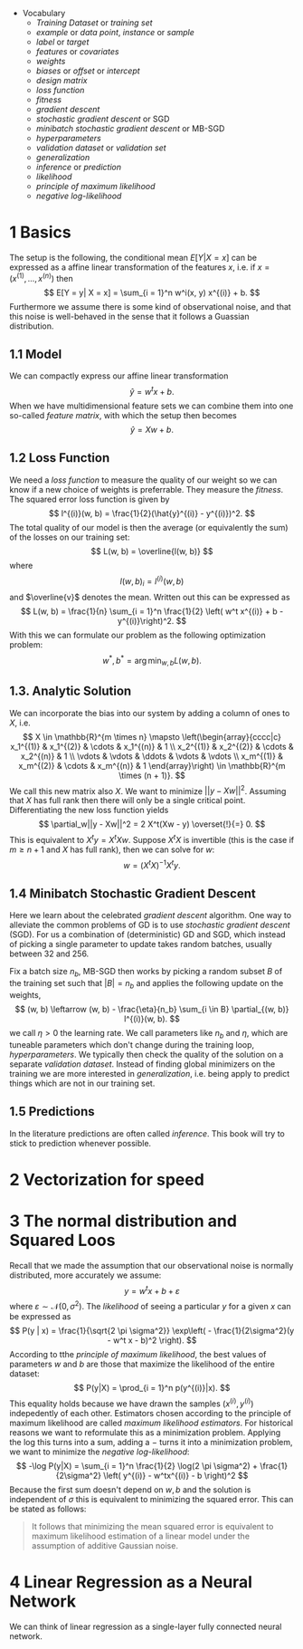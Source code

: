 * Vocabulary
	* *Training Dataset* or *training set*
	* *example* or *data point*, *instance* or *sample*
	* *label* or *target*
	* *features* or *covariates*
	* *weights*
	* *biases* or *offset* or *intercept*
	* *design matrix*
	* *loss function*
	* *fitness*
	* *gradient descent*
	* *stochastic gradient descent* or SGD
	* *minibatch stochastic gradient descent* or MB-SGD
	* *hyperparameters*
	* *validation dataset* or *validation set*
	* *generalization*
	* *inference* or *prediction*
	* *likelihood*
	* *principle of maximum likelihood*
	* *negative log-likelihood*

# 1 Basics

The setup is the following, the conditional mean $E[Y | X = x]$ can be expressed as a affine linear transformation of the features $x$, i.e. if $x = (x^{(1)}, \dots, x^{(n)})$ then
$$
E[Y = y| X = x] = \sum_{i = 1}^n w^i(x, y) x^{(i)} + b.
$$
Furthermore we assume there is some kind of observational noise, and that this noise is well-behaved in the sense that it follows a Guassian distribution.

## 1.1 Model
We can compactly express our affine linear transformation
$$
\hat{y} = w^t x + b.
$$
When we have multidimensional feature sets we can combine them into one so-called *feature matrix*, with which the setup then becomes
$$
\hat{y} = Xw + b.
$$

## 1.2 Loss Function
We need a *loss function* to measure the quality of our weight so we can know if a new choice of weights is preferrable. They measure the *fitness*. The squared error loss function is given by
$$
l^{(i)}(w, b) = \frac{1}{2}(\hat{y}^{(i)} - y^{(i)})^2.
$$
The total quality of our model is then the average (or equivalently the sum) of the losses on our training set:
$$
L(w, b) = \overline{l(w, b)}
$$
where
$$
l(w, b)_i = l^{(i)}(w, b)
$$
and $\overline{v}$ denotes the mean. Written out this can be expressed as
$$
L(w, b) = \frac{1}{n} \sum_{i = 1}^n \frac{1}{2} \left( w^t x^{(i)} + b - y^{(i)}\right)^2.
$$
With this we can formulate our problem as the following optimization problem:
$$
w^*, b^* = \arg\min_{w, b} L(w, b).
$$

## 1.3. Analytic Solution
We can incorporate the bias into our system by adding a column of ones to $X$, i.e.
$$
X \in \mathbb{R}^{m \times n} \mapsto \left(\begin{array}{cccc|c}
  x_1^{(1)} & x_1^{(2)} & \cdots & x_1^{(n)} & 1 \\
  x_2^{(1)} & x_2^{(2)} & \cdots & x_2^{(n)} & 1 \\
  \vdots    & \vdots    & \ddots & \vdots    & \vdots \\
  x_m^{(1)} & x_m^{(2)} & \cdots & x_m^{(n)} & 1
\end{array}\right) \in \mathbb{R}^{m \times (n + 1)}.
$$
We call this new matrix also $X$. We want to minimize $||y - Xw||^2$. Assuming that $X$ has full rank then there will only be a single critical point. Differentiating the new loss function yields
$$
\partial_w||y - Xw||^2 = 2 X^t(Xw - y) \overset{!}{=} 0.
$$
This is equivalent to $X^ty = X^tXw$. Suppose $X^tX$ is invertible (this is the case if $m \geq n + 1$ and $X$ has full rank), then we can solve for $w$:
$$
w = (X^tX)^{-1}X^ty.
$$

## 1.4 Minibatch Stochastic Gradient Descent
Here we learn about the celebrated *gradient descent* algorithm. One way to alleviate the common problems of GD is to use *stochastic gradient descent* (SGD). For us a combination of (deterministic) GD and SGD, which instead of picking a single parameter to update takes random batches, usually between $32$ and $256$.

Fix a batch size $n_b$, MB-SGD then works by picking a random subset $B$ of the training set such that $|B| = n_b$ and applies the following update on the weights,
$$
(w, b) \leftarrow (w, b) - \frac{\eta}{n_b} \sum_{i \in B} \partial_{(w, b)} l^{(i)}(w, b).
$$
we call $\eta > 0$ the learning rate. We call parameters like $n_b$ and $\eta$, which are tuneable parameters which don't change during the training loop, *hyperparameters*. We typically then check the quality of the solution on a separate *validation dataset*. Instead of finding global minimizers on the training we are more interested in *generalization*, i.e. being apply to predict things which are not in our training set.

## 1.5 Predictions
In the literature predictions are often called *inference*. This book will try to stick to prediction whenever possible.

# 2 Vectorization for speed

# 3 The normal distribution and Squared Loos
Recall that we made the assumption that our observational noise is normally distributed, more accurately we assume:
$$
y = w^tx + b + \varepsilon
$$
where $\varepsilon \sim \mathcal{N}(0, \sigma^2)$. The *likelihood* of seeing a particular $y$ for a given $x$ can be expressed as
$$
P(y | x) = \frac{1}{\sqrt{2 \pi \sigma^2}} \exp\left( - \frac{1}{2\sigma^2}(y - w^t x - b)^2 \right).
$$
According to tthe *principle of maximum likelihood*, the best values of parameters $w$ and $b$ are those that maximize the likelihood of the entire dataset:
$$
P(y|X) = \prod_{i = 1}^n p(y^{(i)}|x).
$$
This equality holds because we have drawn the samples $(x^{(i)}, y^{(i)})$ indepedently of each other. Estimators chosen according to the principle of maximum likelihood are called *maximum likelihood estimators*. For historical reasons we want to reformulate this as a minimization problem. Applying the log this turns into a sum, adding a $-$ turns it into a minimization problem, we want to minimize the *negative log-likelihood*:
$$
-\log P(y|X) = \sum_{i = 1}^n \frac{1}{2} \log(2 \pi \sigma^2) + \frac{1}{2\sigma^2} \left( y^{(i)} - w^tx^{(i)} - b \right)^2
$$
Because the first sum doesn't depend on $w, b$ and the solution is independent of $\sigma$ this is equivalent to minimizing the squared error. This can be stated as follows:
> It follows that minimizing the mean squared error is equivalent to maximum likelihood estimation of a linear model under the assumption of additive Gaussian noise.

# 4 Linear Regression as a Neural Network
We can think of linear regression as a single-layer fully connected neural network.